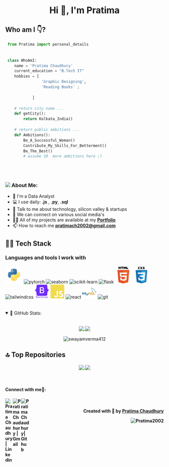 <h1 align="center">Hi 👋, I'm Pratima</h1>

## Who am I :point_down:?
```python
 from Pratima import personal_details

 
 class WhoAmI:
 	name = 'Pratima Chaudhury'
	current_education = "B.Tech IT"
	hobbies = [
				'Graphic Designing',
				'Reading Books' ;
        			
			]
			
	# return city name ...
	def getCity():
		return Kolkata_India()
		
	# return public ambitions ...
	def Ambitions():
		Be_A_Successful_Woman()
		Contribute_My_Skills_For_Betterment()
		Be_The_Best()
		# assume 10  more ambitions here ;)
		
		
	
```

			

			

### <img src="https://github.com/TheDudeThatCode/TheDudeThatCode/blob/master/Assets/Developer.gif" width="45" /> About Me:
- 🏦 I'm a Data Analyst 
- 💻 I use daily: **.js** , **.py**,  **.sql**
- 💬 Talk to me about technology, silicon valley & startups
- 👯 We can connect on various social media's
- 👨‍💻 All of my projects are available at my [**Portfolio**](https://pratima2002.github.io/Portfolio/)
- 📫 How to reach me **pratimach2002@gmail.com**

<!--### <img /> Connect with me:
<p align="left">
<a href="https://twitter.com/swayam412" target="blank"><img align="center" src="https://raw.githubusercontent.com/rahuldkjain/github-profile-readme-generator/master/src/images/icons/Social/twitter.svg" alt="swayam412" height="30" width="40" /></a>
<a href="https://linkedin.com/in/swayam-verma-705a9a195" target="blank"><img align="center" src="https://raw.githubusercontent.com/rahuldkjain/github-profile-readme-generator/master/src/images/icons/Social/linked-in-alt.svg" alt="swayam-verma-705a9a195" height="30" width="40" /></a>
<a href="https://instagram.com/_swayam_15" target="blank"><img align="center" src="https://raw.githubusercontent.com/rahuldkjain/github-profile-readme-generator/master/src/images/icons/Social/instagram.svg" alt="_swayam_15" height="30" width="40" /></a>
</p>-->

<!--### <img src="https://github.com/TheDudeThatCode/TheDudeThatCode/blob/master/Assets/Developer.gif" width="45" /> Languages and Tools:-->

## 👩‍💻 Tech Stack
### Languages and tools I work with
<div>
<img height="55" alt="python" src="https://raw.githubusercontent.com/github/explore/80688e429a7d4ef2fca1e82350fe8e3517d3494d/topics/python/python.png">
<img height="45" alt="pytorch" src="https://www.vectorlogo.zone/logos/pytorch/pytorch-icon.svg">
<img height="45" alt="seaborn" src="https://seaborn.pydata.org/_images/logo-mark-lightbg.svg">
<img height="45" alt="scikit-learn" src="https://upload.wikimedia.org/wikipedia/commons/0/05/Scikit_learn_logo_small.svg">
<img height="45" alt="flask" src="https://www.vectorlogo.zone/logos/pocoo_flask/pocoo_flask-icon.svg">
<img height="53" alt="html" src="https://raw.githubusercontent.com/github/explore/5c058a388828bb5fde0bcafd4bc867b5bb3f26f3/topics/html/html.png">
<img height="53" alt="css" src="https://raw.githubusercontent.com/github/explore/80688e429a7d4ef2fca1e82350fe8e3517d3494d/topics/css/css.png"> 
<img height="45" alt="tailwindcss" src="https://www.vectorlogo.zone/logos/tailwindcss/tailwindcss-icon.svg">
<img height="45" alt="bootstrap" src="https://raw.githubusercontent.com/devicons/devicon/master/icons/bootstrap/bootstrap-plain-wordmark.svg">
<img height="45" alt="js" src="https://raw.githubusercontent.com/devicons/devicon/master/icons/javascript/javascript-plain.svg">
<img height="45" alt="react" src="https://www.vectorlogo.zone/logos/reactjs/reactjs-icon.svg">
<img height="45" alt="mysql" src="https://raw.githubusercontent.com/devicons/devicon/master/icons/mysql/mysql-original-wordmark.svg">
<img height="45" alt="git" src="https://www.vectorlogo.zone/logos/git-scm/git-scm-icon.svg">
</div>
<br>
<br>
<!--### <img src="https://github.com/TheDudeThatCode/TheDudeThatCode/blob/master/Assets/Developer.gif" width="45" /> Github Stats:
  <p align="left"> <img src="https://github-readme-stats.vercel.app/api/top-langs/?username=swayamverma412" alt="swayamverma412" />-->


<details open="">
<summary>
 📔 GitHub Stats:
</summary>
<br>
<p align="center">
  <a href="https://github.com/Pratima2002">
    <img align="center"  height="175px" src="https://github-readme-stats.vercel.app/api?username=Pratima2002&show_icons=true&hide_border=true&title_color=94b4a4&amp&icon_color=FFFFFF&amp&text_color=FFFFFF&amp&bg_color=000000&count_private=true&include_all_commits=true"/>
  </a>
  <a href="https://github.com/Pratima2002">
    <img align="center" height="175px" src="https://github-readme-stats.vercel.app/api/top-langs/?username=Pratima2002&text_color=FFFFFF&bg_color=000000&title_color=94b4a4&langs_count=15&layout=compact&hide_border=true" />
  </a>
</p>
  <p align="center"><img align="center" src="https://github-readme-streak-stats.herokuapp.com/?user=Pratima2002&text_color=FFFFFF&bg_color=000000&title_color=94b4a4&langs_count=15&layout=compact&hide_border=true" alt="swayamverma412" /></p>
</details>


## 🔝 Top Repositories
<div align = "center">
<a href="https://medico-deploy.onrender.com/">
  <img align="center" src="https://github-readme-stats.vercel.app/api/pin/?username=swayamverma412&repo=Medico-Deploy&theme=transparent" />
</a>
<a href="https://github.com/Pratima2002/Facial_Feature_Extraction">
  <img align="center" src="https://github-readme-stats.vercel.app/api/pin/?username=Pratima2002&repo=Facial_Feature_Extraction&theme=transparent" />
</a>
</div>
<br>
<br>


<h4> Connect with me🤝: <h4>
  </hr>
  </a>
  <a href="https://www.linkedin.com/in/pratima-chaudhury-2002/">
   <img align="left" alt="Pratima Chaudhury | Linkedin" width="24px" src="https://www.vectorlogo.zone/logos/linkedin/linkedin-icon.svg" />
  </a>
  <a href="mailto:pratimach2002@gmail.com">
    <img align="left" alt="Pratima Chaudhury | Gmail" width="26px" src="https://www.vectorlogo.zone/logos/gmail/gmail-icon.svg" />
  </a>
  <a href="https://github.com/Pratima2002">
    <img align="left" alt="Pratima Chaudhury| Github" width="26px" src="https://www.vectorlogo.zone/logos/github/github-tile.svg" />
  </a>
  <a href="https://instagram.com/_.pratimach._>
    <img align="left" alt="Pratima Chaudhury| Instagram" width="26px" src="https://www.vectorlogo.zone/logos/instagram/instagram-tile.svg" />
  </a>
  <br>

<p align="right" > Created with 🖤 by <a href="https://github.com/Pratima2002">Pratima Chaudhury</a></p>
<p align="right" > <img src="https://komarev.com/ghpvc/?username=Pratima2002&label=Profile%20views&color=0e75b6&style=flat" alt="Pratima2002" /> </p>




